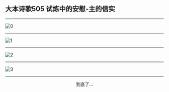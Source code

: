 
## 大本诗歌505 试炼中的安慰-主的信实
        
<div id="aplayer0"></div>

---

<img alt="0" data-original="/data/d0505/0">

---

<img alt="1" data-original="/data/d0505/1">

---

<img alt="2" data-original="/data/d0505/2">

---

<img alt="3" data-original="/data/d0505/3">

---

<p style="text-align: center">到底了...</p>

<script src="/js/dist-view.js"></script>

<script>
MAIN.id = 'd0505';
        
const ap0 = new APlayer({
    container: document.getElementById('aplayer0'),
    volume: 1,
    loop: 'none',
    preload: 'none',
    audio: [{
        name: '大本诗歌505.mp3',
        artist: '大本诗歌',
        url: 'https://res.wx.qq.com/voice/getvoice?mediaid=MzI0NTk3MDM5M18yMjQ3NDkzODQw',
        cover: '/favicon'
    }]
});
</script>

